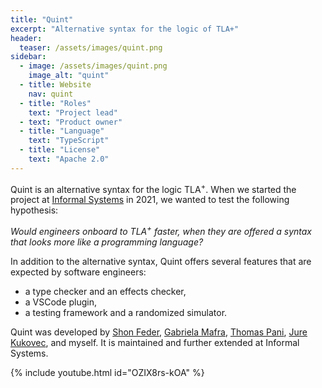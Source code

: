 ```yaml
---
title: "Quint"
excerpt: "Alternative syntax for the logic of TLA+"
header:
  teaser: /assets/images/quint.png
sidebar:
  - image: /assets/images/quint.png
    image_alt: "quint"
  - title: Website
    nav: quint
  - title: "Roles"
    text: "Project lead"
  - text: "Product owner"
  - title: "Language"
    text: "TypeScript"
  - title: "License"
    text: "Apache 2.0"
---
```


Quint is an alternative syntax for the logic TLA<sup>+</sup>. When we
started the project at [Informal Systems][] in 2021, we wanted to test the
following hypothesis:

*Would engineers onboard to TLA<sup>+</sup> faster, when they are offered a
syntax that looks more like a programming language?*

In addition to the alternative syntax, Quint offers several features that
are expected by software engineers:

 - a type checker and an effects checker,
 - a VSCode plugin,
 - a testing framework and a randomized simulator.

Quint was developed by [Shon Feder][], [Gabriela Mafra][], [Thomas Pani][],
[Jure Kukovec][], and myself. It is maintained and further extended at
Informal Systems.

<!-- [![My talk on Quint at Gateway to Cosmos](https://img.youtube.com/vi/OZIX8rs-kOA/maxresdefault.jpg)](https://www.youtube.com/watch?v=OZIX8rs-kOA) -->

{% include youtube.html id="OZIX8rs-kOA" %}


[Thomas Pani]: https://thpani.net/ 
[Jure Kukovec]: https://forsyte.at/people/kukovec/
[Shon Feder]: http://shonfeder.net/
[Gabriela Mafra]: https://github.com/bugarela
[Informal Systems]: https://informal.systems

